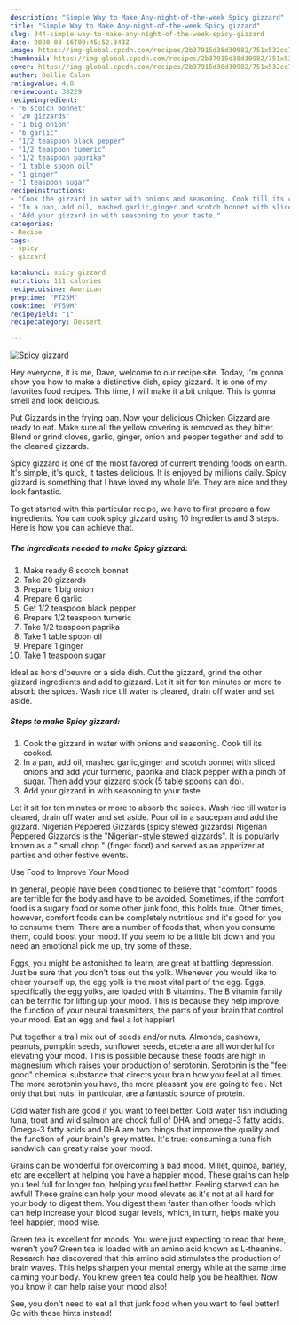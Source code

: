 ```yaml
---
description: "Simple Way to Make Any-night-of-the-week Spicy gizzard"
title: "Simple Way to Make Any-night-of-the-week Spicy gizzard"
slug: 344-simple-way-to-make-any-night-of-the-week-spicy-gizzard
date: 2020-08-16T09:45:52.343Z
image: https://img-global.cpcdn.com/recipes/2b37915d38d30982/751x532cq70/spicy-gizzard-recipe-main-photo.jpg
thumbnail: https://img-global.cpcdn.com/recipes/2b37915d38d30982/751x532cq70/spicy-gizzard-recipe-main-photo.jpg
cover: https://img-global.cpcdn.com/recipes/2b37915d38d30982/751x532cq70/spicy-gizzard-recipe-main-photo.jpg
author: Dollie Colon
ratingvalue: 4.8
reviewcount: 38229
recipeingredient:
- "6 scotch bonnet"
- "20 gizzards"
- "1 big onion"
- "6 garlic"
- "1/2 teaspoon black pepper"
- "1/2 teaspoon tumeric"
- "1/2 teaspoon paprika"
- "1 table spoon oil"
- "1 ginger"
- "1 teaspoon sugar"
recipeinstructions:
- "Cook the gizzard in water with onions and seasoning. Cook till its cooked."
- "In a pan, add oil, mashed garlic,ginger and scotch bonnet with sliced onions and add your turmeric, paprika and black pepper with a pinch of sugar. Then add your gizzard stock (5 table spoons can do)."
- "Add your gizzard in with seasoning to your taste."
categories:
- Recipe
tags:
- spicy
- gizzard

katakunci: spicy gizzard 
nutrition: 111 calories
recipecuisine: American
preptime: "PT25M"
cooktime: "PT59M"
recipeyield: "1"
recipecategory: Dessert

---
```



![Spicy gizzard](https://img-global.cpcdn.com/recipes/2b37915d38d30982/751x532cq70/spicy-gizzard-recipe-main-photo.jpg)

Hey everyone, it is me, Dave, welcome to our recipe site. Today, I'm gonna show you how to make a distinctive dish, spicy gizzard. It is one of my favorites food recipes. This time, I will make it a bit unique. This is gonna smell and look delicious.

Put Gizzards in the frying pan. Now your delicious Chicken Gizzard are ready to eat. Make sure all the yellow covering is removed as they bitter. Blend or grind cloves, garlic, ginger, onion and pepper together and add to the cleaned gizzards.

Spicy gizzard is one of the most favored of current trending foods on earth. It's simple, it's quick, it tastes delicious. It is enjoyed by millions daily. Spicy gizzard is something that I have loved my whole life. They are nice and they look fantastic.


To get started with this particular recipe, we have to first prepare a few ingredients. You can cook spicy gizzard using 10 ingredients and 3 steps. Here is how you can achieve that.

<!--inarticleads1-->

##### The ingredients needed to make Spicy gizzard:

1. Make ready 6 scotch bonnet
1. Take 20 gizzards
1. Prepare 1 big onion
1. Prepare 6 garlic
1. Get 1/2 teaspoon black pepper
1. Prepare 1/2 teaspoon tumeric
1. Take 1/2 teaspoon paprika
1. Take 1 table spoon oil
1. Prepare 1 ginger
1. Take 1 teaspoon sugar


Ideal as hors d&#39;oeuvre or a side dish. Cut the gizzard, grind the other gizzard ingredients and add to gizzard. Let it sit for ten minutes or more to absorb the spices. Wash rice till water is cleared, drain off water and set aside. 

<!--inarticleads2-->

##### Steps to make Spicy gizzard:

1. Cook the gizzard in water with onions and seasoning. Cook till its cooked.
1. In a pan, add oil, mashed garlic,ginger and scotch bonnet with sliced onions and add your turmeric, paprika and black pepper with a pinch of sugar. Then add your gizzard stock (5 table spoons can do).
1. Add your gizzard in with seasoning to your taste.


Let it sit for ten minutes or more to absorb the spices. Wash rice till water is cleared, drain off water and set aside. Pour oil in a saucepan and add the gizzard. Nigerian Peppered Gizzards (spicy stewed gizzards) Nigerian Peppered Gizzards is the &#34;Nigerian-style stewed gizzards&#34;. It is popularly known as a &#34; small chop &#34; (finger food) and served as an appetizer at parties and other festive events. 

Use Food to Improve Your Mood


In general, people have been conditioned to believe that "comfort" foods are terrible for the body and have to be avoided. Sometimes, if the comfort food is a sugary food or some other junk food, this holds true. Other times, however, comfort foods can be completely nutritious and it's good for you to consume them. There are a number of foods that, when you consume them, could boost your mood. If you seem to be a little bit down and you need an emotional pick me up, try some of these.

Eggs, you might be astonished to learn, are great at battling depression. Just be sure that you don't toss out the yolk. Whenever you would like to cheer yourself up, the egg yolk is the most vital part of the egg. Eggs, specifically the egg yolks, are loaded with B vitamins. The B vitamin family can be terrific for lifting up your mood. This is because they help improve the function of your neural transmitters, the parts of your brain that control your mood. Eat an egg and feel a lot happier!

Put together a trail mix out of seeds and/or nuts. Almonds, cashews, peanuts, pumpkin seeds, sunflower seeds, etcetera are all wonderful for elevating your mood. This is possible because these foods are high in magnesium which raises your production of serotonin. Serotonin is the "feel good" chemical substance that directs your brain how you feel at all times. The more serotonin you have, the more pleasant you are going to feel. Not only that but nuts, in particular, are a fantastic source of protein.

Cold water fish are good if you want to feel better. Cold water fish including tuna, trout and wild salmon are chock full of DHA and omega-3 fatty acids. Omega-3 fatty acids and DHA are two things that improve the quality and the function of your brain's grey matter. It's true: consuming a tuna fish sandwich can greatly raise your mood. 

Grains can be wonderful for overcoming a bad mood. Millet, quinoa, barley, etc are excellent at helping you have a happier mood. These grains can help you feel full for longer too, helping you feel better. Feeling starved can be awful! These grains can help your mood elevate as it's not at all hard for your body to digest them. You digest them faster than other foods which can help increase your blood sugar levels, which, in turn, helps make you feel happier, mood wise.

Green tea is excellent for moods. You were just expecting to read that here, weren't you? Green tea is loaded with an amino acid known as L-theanine. Research has discovered that this amino acid stimulates the production of brain waves. This helps sharpen your mental energy while at the same time calming your body. You knew green tea could help you be healthier. Now you know it can help raise your mood also!

See, you don't need to eat all that junk food when you want to feel better! Go  with  these hints  instead!

